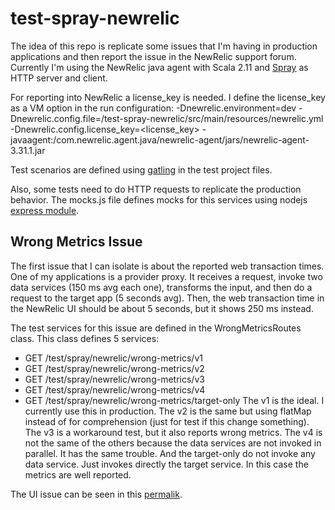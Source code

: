 # test-spray-newrelic

The idea of this repo is replicate some issues that I'm having in production applications and then report the issue in the NewRelic support forum.
Currently I'm using the NewRelic java agent with Scala 2.11 and [Spray](http://spray.io/) as HTTP server and client.

For reporting into NewRelic a license_key is needed.
I define the license_key as a VM option in the run configuration:
	-Dnewrelic.environment=dev
    -Dnewrelic.config.file=<path-to-repo>/test-spray-newrelic/src/main/resources/newrelic.yml
    -Dnewrelic.config.license_key=<license_key>
    -javaagent:<path-to-ivy-cache>/com.newrelic.agent.java/newrelic-agent/jars/newrelic-agent-3.31.1.jar

Test scenarios are defined using [gatling](http://gatling.io/) in the test project files.

Also, some tests need to do HTTP requests to replicate the production behavior.
The mocks.js file defines mocks for this services using nodejs [express module](https://expressjs.com/).


## Wrong Metrics Issue
The first issue that I can isolate is about the reported web transaction times.
One of my applications is a provider proxy.
It receives a request, invoke two data services (150 ms avg each one), transforms the input, and then do a request to the target app (5 seconds avg).
Then, the web transaction time in the NewRelic UI should be about 5 seconds, but it shows 250 ms instead.

The test services for this issue are defined in the WrongMetricsRoutes class. This class defines 5 services:
* GET /test/spray/newrelic/wrong-metrics/v1
* GET /test/spray/newrelic/wrong-metrics/v2
* GET /test/spray/newrelic/wrong-metrics/v3
* GET /test/spray/newrelic/wrong-metrics/v4
* GET /test/spray/newrelic/wrong-metrics/target-only
The v1 is the ideal. I currently use this in production.
The v2 is the same but using flatMap instead of for comprehension (just for test if this change something).
The v3 is a workaround test, but it also reports wrong metrics.
The v4 is not the same of the others because the data services are not invoked in parallel. It has the same trouble.
And the target-only do not invoke any data service. Just invokes directly the target service. In this case the metrics are well reported.

The UI issue can be seen in this [permalik](https://rpm.newrelic.com/accounts/1408561/applications/22459112?tw%5Bend%5D=1472394530&tw%5Bstart%5D=1472391831).

